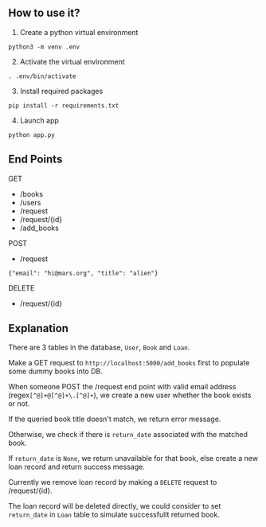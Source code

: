 ## How to use it?

1. Create a python virtual environment

`python3 -m venv .env`

2. Activate the virtual environment

`. .env/bin/activate`

3. Install required packages

`pip install -r requirements.txt`

4. Launch app

`python app.py`

## End Points

GET

* /books
* /users
* /request
* /request/{id}
* /add_books

POST
* /request
```
{"email": "hi@mars.org", "title": "alien"}
```

DELETE
* /request/{id}


## Explanation

There are 3 tables in the database, `User`, `Book` and `Loan`.

Make a GET request to `http://localhost:5000/add_books` first to populate some dummy books into DB.

When someone POST the /request end point with valid email address (regex`[^@]+@[^@]+\.[^@]+`), we create a new user whether the book exists or not.

If the queried book title doesn't match, we return error message. 

Otherwise, we check if there is `return_date` associated with the matched book.

If `return_date` is `None`, we return unavailable for that book, else create a new loan record and return success message.

Currently we remove loan record by making a `DELETE` request to /request/{id}.

The loan record will be deleted directly, we could consider to set `return_date` in `Loan` table to simulate successfullt returned book.

